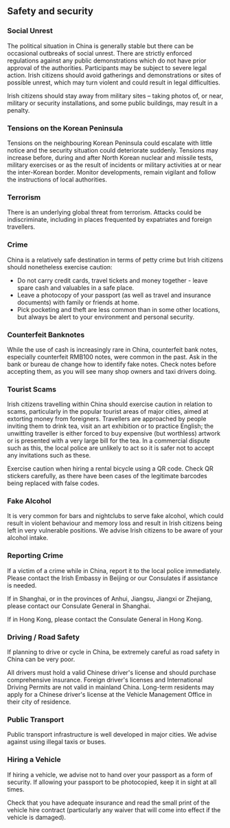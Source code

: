 ## Safety and security

### **Social Unrest**

The political situation in China is generally stable but there can be occasional outbreaks of social unrest. There are strictly enforced regulations against any public demonstrations which do not have prior approval of the authorities. Participants may be subject to severe legal action. Irish citizens should avoid gatherings and demonstrations or sites of possible unrest, which may turn violent and could result in legal difficulties.

Irish citizens should stay away from military sites – taking photos of, or near, military or security installations, and some public buildings, may result in a penalty.

### **Tensions on the Korean Peninsula**

Tensions on the neighbouring Korean Peninsula could escalate with little notice and the security situation could deteriorate suddenly. Tensions may increase before, during and after North Korean nuclear and missile tests, military exercises or as the result of incidents or military activities at or near the inter-Korean border. Monitor developments, remain vigilant and follow the instructions of local authorities.

### **Terrorism**

There is an underlying global threat from terrorism. Attacks could be indiscriminate, including in places frequented by expatriates and foreign travellers.

### **Crime**

China is a relatively safe destination in terms of petty crime but Irish citizens should nonetheless exercise caution:

* Do not carry credit cards, travel tickets and money together - leave spare cash and valuables in a safe place.
* Leave a photocopy of your passport (as well as travel and insurance documents) with family or friends at home.
* Pick pocketing and theft are less common than in some other locations, but always be alert to your environment and personal security.

### **Counterfeit Banknotes**

While the use of cash is increasingly rare in China, counterfeit bank notes, especially counterfeit RMB100 notes, were common in the past. Ask in the bank or bureau de change how to identify fake notes. Check notes before accepting them, as you will see many shop owners and taxi drivers doing.

### **Tourist Scams**

Irish citizens travelling within China should exercise caution in relation to scams, particularly in the popular tourist areas of major cities, aimed at extorting money from foreigners. Travellers are approached by people inviting them to drink tea, visit an art exhibition or to practice English; the unwitting traveller is either forced to buy expensive (but worthless) artwork or is presented with a very large bill for the tea. In a commercial dispute such as this, the local police are unlikely to act so it is safer not to accept any invitations such as these.

Exercise caution when hiring a rental bicycle using a QR code. Check QR stickers carefully, as there have been cases of the legitimate barcodes being replaced with false codes.

### **Fake Alcohol**

It is very common for bars and nightclubs to serve fake alcohol, which could result in violent behaviour and memory loss and result in Irish citizens being left in very vulnerable positions. We advise Irish citizens to be aware of your alcohol intake.

### **Reporting Crime**

If a victim of a crime while in China, report it to the local police immediately. Please contact the Irish Embassy in Beijing or our Consulates if assistance is needed.

If in Shanghai, or in the provinces of Anhui, Jiangsu, Jiangxi or Zhejiang, please contact our Consulate General in Shanghai.

If in Hong Kong, please contact the Consulate General in Hong Kong.

### **Driving / Road Safety**

If planning to drive or cycle in China, be extremely careful as road safety in China can be very poor.

All drivers must hold a valid Chinese driver's license and should purchase comprehensive insurance. Foreign driver's licenses and International Driving Permits are not valid in mainland China. Long-term residents may apply for a Chinese driver's license at the Vehicle Management Office in their city of residence.

### **Public Transport**

Public transport infrastructure is well developed in major cities. We advise against using illegal taxis or buses.

### **Hiring a Vehicle**

If hiring a vehicle, we advise not to hand over your passport as a form of security. If allowing your passport to be photocopied, keep it in sight at all times.

Check that you have adequate insurance and read the small print of the vehicle hire contract (particularly any waiver that will come into effect if the vehicle is damaged).
